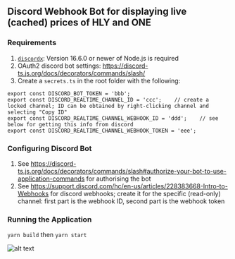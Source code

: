 ## Discord Webhook Bot for displaying live (cached) prices of HLY and ONE

### Requirements

1. [`discordx`](https://discord-ts.js.org/docs/installation): Version 16.6.0 or newer of Node.js is required
2. OAuth2 discord bot settings: https://discord-ts.js.org/docs/decorators/commands/slash/
3. Create a `secrets.ts` in the root folder with the following:

```
export const DISCORD_BOT_TOKEN = 'bbb';
export const DISCORD_REALTIME_CHANNEL_ID = 'ccc';    // create a locked channel; ID can be obtained by right-clicking channel and selecting "Copy ID"
export const DISCORD_REALTIME_CHANNEL_WEBHOOK_ID = 'ddd';    // see below for getting this info from discord
export const DISCORD_REALTIME_CHANNEL_WEBHOOK_TOKEN = 'eee';
```

### Configuring Discord Bot

1. See https://discord-ts.js.org/docs/decorators/commands/slash#authorize-your-bot-to-use-application-commands for authorising the bot
2. See https://support.discord.com/hc/en-us/articles/228383668-Intro-to-Webhooks for discord webhooks; create it for the specific (read-only) channel: first part is the webhook ID, second part is the webhook token

### Running the Application

`yarn build` then `yarn start`

![alt text](data/wwebhookbot.PNG)
